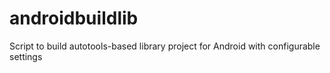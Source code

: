 # androidbuildlib
Script to build autotools-based library project for Android with configurable settings
